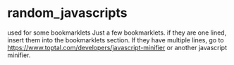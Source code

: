 # random_javascripts
used for some bookmarklets
Just a few bookmarklets.
if they are one lined, insert them into the bookmarklets section.  If they have multiple lines, go to https://www.toptal.com/developers/javascript-minifier or another javascript minifier.
